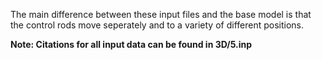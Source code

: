 The main difference between these input files and the base model is that the control rods move seperately and to a variety of different positions. 

<b>Note: Citations for all input data can be found in 3D/5.inp</b>
